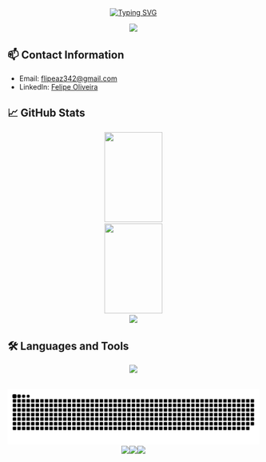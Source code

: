 <div align='center'>
  <a href="https://git.io/typing-svg"><img src="https://readme-typing-svg.herokuapp.com?font=Fira+Code&pause=1000&color=F77407&center=true&width=435&lines=Welcome+to+my+Profile" alt="Typing SVG" /></a>
</div>

<p align='center'>
  <img src='https://github.com/SouFelipeOliveira/SouFelipeOliveira/assets/105752126/582a347b-e9c6-4746-bb09-31bb6a9d2512' />
</p>

## 📫 Contact Information

- Email: [flipeaz342@gmail.com](mailto:flipeaz342@gmail.com)
- LinkedIn: [Felipe Oliveira](https://www.linkedin.com/in/felipe-oliveira-384b00265/)


## 📈 GitHub Stats

<p align='center'>
  <img height="180em" width="48%" src="https://github-readme-stats-flipperweels-projects.vercel.app/api/top-langs/?username=SouFelipeOliveira&layout=compact&langs_count=7&theme=dark"/><br>
  <img height="180em" width="48%" src='https://github-readme-stats-flipperweels-projects.vercel.app/api?username=SouFelipeOliveira&show_icons=true&theme=dark&include_all_commits=true&count_private=true'/><br>
  
  <img src='https://github-readme-streak-stats-gold.vercel.app?user=SouFelipeOliveira&theme=dark&date_format=j%20M%5B%20Y%5D' />
</p>


<p align=center>
  
</p>

## 🛠️ Languages and Tools

<p align='center'>
  <img src="https://skillicons.dev/icons?i=python,django,git,typescript,postgres,linux,docker,bash,js,postman" />
</p>

##

<div align='center'>
  <img src='https://github.com/SouFelipeOliveira/SouFelipeOliveira/blob/output/github-contribution-grid-snake-dark.svg' />
</div>

<div align='center'>
  <img src='https://github.com/SouFelipeOliveira/SouFelipeOliveira/assets/105752126/0f7a24f6-f664-409e-8849-b6fa2912460a'><img src='https://github.com/SouFelipeOliveira/SouFelipeOliveira/assets/105752126/0f7a24f6-f664-409e-8849-b6fa2912460a'><img src='https://github.com/SouFelipeOliveira/SouFelipeOliveira/assets/105752126/0f7a24f6-f664-409e-8849-b6fa2912460a'>
</div>

